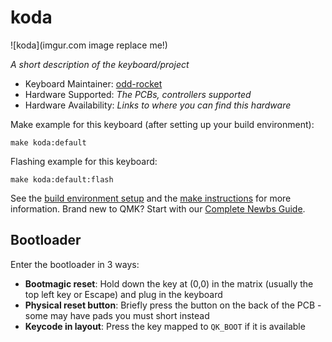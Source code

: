 # koda

![koda](imgur.com image replace me!)

*A short description of the keyboard/project*

* Keyboard Maintainer: [odd-rocket](https://github.com/odd-rocket)
* Hardware Supported: *The PCBs, controllers supported*
* Hardware Availability: *Links to where you can find this hardware*

Make example for this keyboard (after setting up your build environment):

    make koda:default

Flashing example for this keyboard:

    make koda:default:flash

See the [build environment setup](https://docs.qmk.fm/#/getting_started_build_tools) and the [make instructions](https://docs.qmk.fm/#/getting_started_make_guide) for more information. Brand new to QMK? Start with our [Complete Newbs Guide](https://docs.qmk.fm/#/newbs).

## Bootloader

Enter the bootloader in 3 ways:

* **Bootmagic reset**: Hold down the key at (0,0) in the matrix (usually the top left key or Escape) and plug in the keyboard
* **Physical reset button**: Briefly press the button on the back of the PCB - some may have pads you must short instead
* **Keycode in layout**: Press the key mapped to `QK_BOOT` if it is available
